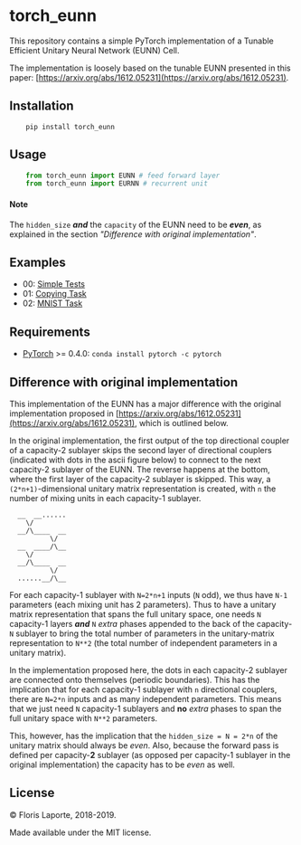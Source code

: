 # torch_eunn

This repository contains a simple PyTorch implementation of a Tunable Efficient
Unitary Neural Network (EUNN) Cell.

The implementation is loosely based on the tunable EUNN presented in this
paper: [https://arxiv.org/abs/1612.05231](https://arxiv.org/abs/1612.05231).


## Installation

```
    pip install torch_eunn
```


## Usage

```python
    from torch_eunn import EUNN # feed forward layer
    from torch_eunn import EURNN # recurrent unit
```

#### Note
The `hidden_size` ***and*** the `capacity` of the EUNN need to be ***even***, as explained in the section *"Difference with original implementation"*.

## Examples

* 00: [Simple Tests](examples/00_simple_tests.ipynb)
* 01: [Copying Task](examples/01_copying_task.ipynb)
* 02: [MNIST Task](examples/02_mnist.ipynb)


## Requirements

* [PyTorch](http://pytorch.org) >= 0.4.0: `conda install pytorch -c pytorch`


## Difference with original implementation


This implementation of the EUNN has a major difference with the original
implementation proposed in
[https://arxiv.org/abs/1612.05231](https://arxiv.org/abs/1612.05231), which is
outlined below.

In the original implementation, the first output of the top directional coupler
of a capacity-2 sublayer skips the second layer of directional couplers
(indicated with dots in the ascii figure below) to connect to the next
capacity-2 sublayer of the EUNN. The reverse happens at the bottom, where the
first layer of the capacity-2 sublayer is skipped. This way, a
`(2*n+1)`-dimensional unitary matrix representation is created, with `n` the
number of mixing units in each capacity-1 sublayer.
```
  __  __......
    \/
  __/\____  __
          \/
  __  ____/\__
    \/
  __/\____  __
          \/
  ......__/\__
```
For each capacity-1 sublayer with `N=2*n+1` inputs (`N` odd), we thus have `N-1`
parameters (each mixing unit has 2 parameters). Thus to have a unitary matrix
representation that spans the full unitary space, one needs `N` capacity-1
layers ***and*** `N` *extra* phases appended to the back of the capacity-`N`
sublayer to bring the total number of parameters in the unitary-matrix
representation to `N**2` (the total number of independent parameters in a
unitary matrix).

In the implementation proposed here, the dots in each capacity-2 sublayer are
connected onto themselves (periodic boundaries). This has the implication that
for each capacity-1 sublayer with `n` directional couplers, there are `N=2*n`
inputs and as many independent parameters. This means that we just need `N`
capacity-1 sublayers and **no** *extra* phases to span the full unitary space
with `N**2` parameters.

This, however, has the implication that the `hidden_size = N = 2*n` of the
unitary matrix should always be *even*. Also, because the forward pass is
defined per capacity-**2** sublayer (as opposed per capacity-1 sublayer in the
original implementation) the capacity has to be *even* as well.


## License

© Floris Laporte, 2018-2019.

Made available under the MIT license.
